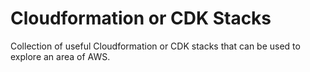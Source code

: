 # Cloudformation or CDK Stacks

Collection of useful Cloudformation or CDK stacks that can be used to explore an area of AWS.



